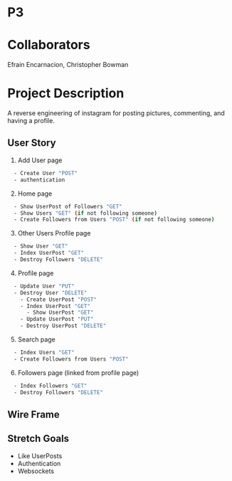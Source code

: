 # P3

# Collaborators
Efrain Encarnacion, Christopher Bowman

# Project Description
A reverse engineering of instagram for posting pictures, commenting, and having a profile.

## User Story 

1. Add User page
```bash
  - Create User "POST"
  - authentication
```
2. Home page
```bash
  - Show UserPost of Followers "GET"
  - Show Users "GET" (if not following someone)
  - Create Followers from Users "POST" (if not following someone)
```
3. Other Users Profile page
```bash
  - Show User "GET"
  - Index UserPost "GET"
  - Destroy Followers "DELETE"
```
4. Profile page
```bash
  - Update User "PUT"
  - Destroy User "DELETE"
    - Create UserPost "POST"
    - Index UserPost "GET"
      - Show UserPost "GET"
    - Update UserPost "PUT"
    - Destroy UserPost "DELETE"
```
5. Search page
```bash
  - Index Users "GET"
  - Create Followers from Users "POST"
```
6. Followers page (linked from profile page)
```bash
  - Index Followers "GET"
  - Destroy Followers "DELETE"
```

## Wire Frame


## Stretch Goals
- Like UserPosts
- Authentication
- Websockets
